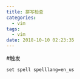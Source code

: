 ```yaml
---
title: 拼写检查
categories:
  - vim
tags:
  - vim
date: 2018-10-10 02:23:35
---
```


#触发
```
set spell spelllang=en_us
```
